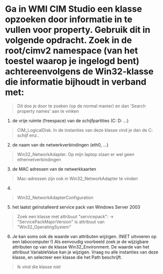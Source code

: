 #  Ga in WMI CIM Studio een klasse opzoeken door informatie in te vullen voor property. Gebruik dit in volgende opdracht. Zoek in de root/cimv2 namespace (van het toestel waarop je ingelogd bent) achtereenvolgens de Win32-klasse die informatie bijhoudt in verband met:

>Dit doe je door te zoeken (op de normal manier) en dan 'Search property names' aan te vinken

1. de vrije ruimte (freespace) van de schijfpartities (C: D: ...)
>CIM_LogicalDisk. In de instanties van deze klasse vind je dan de C: schijf enz..

2. de naam van de netwerkverbindingen (eth0, ...)
>Win32_NetworkAdapter. Op mijn laptop staan er wel geen ethernetverbindingen

3. de MAC adressen van de netwerkkaarten
>Mac-adressen zijn ook in Win32_NetworkAdapter te vinden

4. 
> Win32_NetworkAdapterConfiguration

5. het laatst geïnstalleerd service pack van Windows Server 2003
>  Zoek een klasse met attribuut "servicepack": -> "ServicePackMajorVersion" is attribuut van "Win32_OperatingSystem"

6. Je kan soms ook de waarde van attributen wijzigen. (NIET uitvoeren op een labocomputer !)
Als eenvoudig voorbeeld zoek je de wijzigbare attributen op van de klasse Win32_Environment. De waarde van het attribuut VariableValue kan je wijzigen. Vraag nu alle instanties van deze klasse, en selecteer een klasse die het Path beschrijft.
>Ik vind die klasse niet

